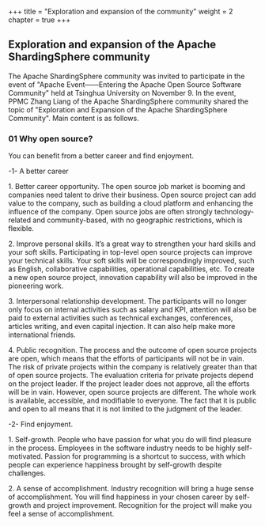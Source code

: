 +++
title = "Exploration and expansion of the community"
weight = 2
chapter = true
+++

## Exploration and expansion of the Apache ShardingSphere community ##


The Apache ShardingSphere community was invited to participate in the event of "Apache Event——Entering the Apache Open Source Software Community" held at Tsinghua University on November 9. In the event, PPMC Zhang Liang of the Apache ShardingSphere community shared the topic of "Exploration and Expansion of the Apache ShardingSphere Community". Main content is as follows.

### 01 Why open source? ###

You can benefit from a better career and find enjoyment.

\-1- A better career

1\. Better career opportunity. The open source job market is booming and companies need talent to drive their business. Open source project can add value to the company, such as building a cloud platform and enhancing the influence of the company. Open source jobs are often strongly technology-related and community-based, with no geographic restrictions, which is flexible.

2\. Improve personal skills. It’s a great way to strengthen your hard skills and your soft skills. Participating in top-level open source projects can improve your technical skills. Your soft skills will be correspondingly improved, such as English, collaborative capabilities, operational capabilities, etc. To create a new open source project, innovation capability will also be improved in the pioneering work.

3\. Interpersonal relationship development. The participants will no longer only focus on internal activities such as salary and KPI, attention will also be paid to external activities such as technical exchanges, conferences, articles writing, and even capital injection. It can also help make more international friends. 

4\. Public recognition. The process and the outcome of open source projects are open, which means that the efforts of participants will not be in vain. The risk of private projects within the company is relatively greater than that of open source projects. The evaluation criteria for private projects depend on the project leader. If the project leader does not approve, all the efforts will be in vain. However, open source projects are different. The whole work is available, accessible, and modifiable to everyone. The fact that it is public and open to all means that it is not limited to the judgment of the leader.

\-2- Find enjoyment.

1\. Self-growth. People who have passion for what you do will find pleasure in the process. Employees in the software industry needs to be highly self-motivated. Passion for programming is a shortcut to success, with which people can experience happiness brought by self-growth despite challenges.

2\.  A sense of accomplishment. Industry recognition will bring a huge sense of accomplishment. You will find happiness in your chosen career by self-growth and project improvement. Recognition for the project will make you feel a sense of accomplishment.

